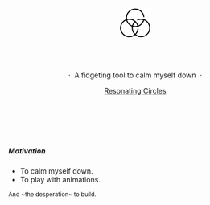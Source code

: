 <br />
<p align="center">
    <img src="assets/icon.png">
</p>

<br />
<br />

<p align="center">&nbsp;·&nbsp; A fidgeting tool to calm myself down &nbsp;·&nbsp;</p>
<p align="center"><a href="https://tusharnankani.github.io/resonating-circles">Resonating Circles</a></p>

<br />
<br />
<br />
<br />

##### Motivation

- To calm myself down.
- To play with animations.

<sup>And ~the desperation~ to build.</sup>
